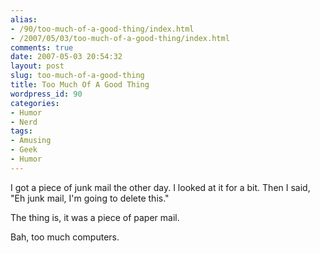 ```yaml
---
alias:
- /90/too-much-of-a-good-thing/index.html
- /2007/05/03/too-much-of-a-good-thing/index.html
comments: true
date: 2007-05-03 20:54:32
layout: post
slug: too-much-of-a-good-thing
title: Too Much Of A Good Thing
wordpress_id: 90
categories:
- Humor
- Nerd
tags:
- Amusing
- Geek
- Humor
---
```


I got a piece of junk mail the other day.  I looked at it for a bit.  Then I said, "Eh junk mail, I'm going to delete this."  

The thing is, it was a piece of paper mail.  

Bah, too much computers.
